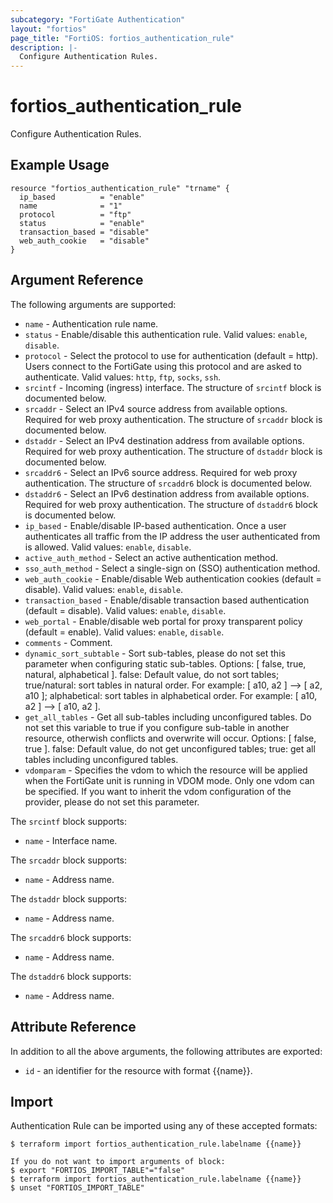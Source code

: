 ```yaml
---
subcategory: "FortiGate Authentication"
layout: "fortios"
page_title: "FortiOS: fortios_authentication_rule"
description: |-
  Configure Authentication Rules.
---
```


# fortios_authentication_rule
Configure Authentication Rules.

## Example Usage

```hcl
resource "fortios_authentication_rule" "trname" {
  ip_based          = "enable"
  name              = "1"
  protocol          = "ftp"
  status            = "enable"
  transaction_based = "disable"
  web_auth_cookie   = "disable"
}
```

## Argument Reference

The following arguments are supported:

* `name` - Authentication rule name.
* `status` - Enable/disable this authentication rule. Valid values: `enable`, `disable`.
* `protocol` - Select the protocol to use for authentication (default = http). Users connect to the FortiGate using this protocol and are asked to authenticate. Valid values: `http`, `ftp`, `socks`, `ssh`.
* `srcintf` - Incoming (ingress) interface. The structure of `srcintf` block is documented below.
* `srcaddr` - Select an IPv4 source address from available options. Required for web proxy authentication. The structure of `srcaddr` block is documented below.
* `dstaddr` - Select an IPv4 destination address from available options. Required for web proxy authentication. The structure of `dstaddr` block is documented below.
* `srcaddr6` - Select an IPv6 source address. Required for web proxy authentication. The structure of `srcaddr6` block is documented below.
* `dstaddr6` - Select an IPv6 destination address from available options. Required for web proxy authentication. The structure of `dstaddr6` block is documented below.
* `ip_based` - Enable/disable IP-based authentication. Once a user authenticates all traffic from the IP address the user authenticated from is allowed. Valid values: `enable`, `disable`.
* `active_auth_method` - Select an active authentication method.
* `sso_auth_method` - Select a single-sign on (SSO) authentication method.
* `web_auth_cookie` - Enable/disable Web authentication cookies (default = disable). Valid values: `enable`, `disable`.
* `transaction_based` - Enable/disable transaction based authentication (default = disable). Valid values: `enable`, `disable`.
* `web_portal` - Enable/disable web portal for proxy transparent policy (default = enable). Valid values: `enable`, `disable`.
* `comments` - Comment.
* `dynamic_sort_subtable` - Sort sub-tables, please do not set this parameter when configuring static sub-tables. Options: [ false, true, natural, alphabetical ]. false: Default value, do not sort tables; true/natural: sort tables in natural order. For example: [ a10, a2 ] --> [ a2, a10 ]; alphabetical: sort tables in alphabetical order. For example: [ a10, a2 ] --> [ a10, a2 ].
* `get_all_tables` - Get all sub-tables including unconfigured tables. Do not set this variable to true if you configure sub-table in another resource, otherwish conflicts and overwrite will occur. Options: [ false, true ]. false: Default value, do not get unconfigured tables; true: get all tables including unconfigured tables. 
* `vdomparam` - Specifies the vdom to which the resource will be applied when the FortiGate unit is running in VDOM mode. Only one vdom can be specified. If you want to inherit the vdom configuration of the provider, please do not set this parameter.

The `srcintf` block supports:

* `name` - Interface name.

The `srcaddr` block supports:

* `name` - Address name.

The `dstaddr` block supports:

* `name` - Address name.

The `srcaddr6` block supports:

* `name` - Address name.

The `dstaddr6` block supports:

* `name` - Address name.


## Attribute Reference

In addition to all the above arguments, the following attributes are exported:
* `id` - an identifier for the resource with format {{name}}.

## Import

Authentication Rule can be imported using any of these accepted formats:
```
$ terraform import fortios_authentication_rule.labelname {{name}}

If you do not want to import arguments of block:
$ export "FORTIOS_IMPORT_TABLE"="false"
$ terraform import fortios_authentication_rule.labelname {{name}}
$ unset "FORTIOS_IMPORT_TABLE"
```
